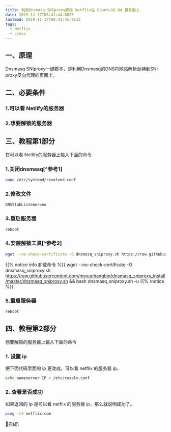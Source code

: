 ```yaml
---
title: 利用Dnsmasq SNIproxy解锁 Netflix在 Ubuntu18.04 服务器上
date: 2019-11-17T08:41:44.682Z
lastmod: 2019-11-17T08:41:45.953Z
tags:
  - Netflix
  - Linux
---
```


## 一、原理
Dnsmasq SNIproxy一键脚本，是利用Dnsmasq的DNS将网站解析劫持到SNI proxy反向代理的页面上。
## 二、必要条件
### 1.可以看 Netlify的服务器
### 2.想要解锁的服务器
## 三、教程第1部分
在可以看 Netlify的服务器上输入下面的命令
### 1.关闭dnsmasq[^参考1]
[^footnote]:[关闭Dnsmasq](https://superuser.com/questions/1318220/ubuntu-18-04-disable-dnsmasq-base-and-enable-full-dnsmasq)
```bash
nano /etc/systemd/resolved.conf
```
### 2.修改文件
```config
DNSStubListener=no
```
### 3.重启服务器
```bash
reboot
```
### 4.安装解锁工具[^参考2]
[^footnote2]:[解锁 Netflix来源](https://www.mebi.me/1035)
```bash
wget --no-check-certificate -O dnsmasq_sniproxy.sh https://raw.githubusercontent.com/myxuchangbin/dnsmasq_sniproxy_install/master/dnsmasq_sniproxy.sh && bash dnsmasq_sniproxy.sh -i
```
{{% notice info 卸载命令 %}}
wget --no-check-certificate -O dnsmasq_sniproxy.sh https://raw.githubusercontent.com/myxuchangbin/dnsmasq_sniproxy_install/master/dnsmasq_sniproxy.sh && bash dnsmasq_sniproxy.sh -u
{{% /notice %}}
### 5.重启服务器
```bash
reboot
```
## 四、教程第2部分
想要解锁的服务器上输入下面的命令
### 1. 设置 ip
把下面代码里面的 ip 更改成，可以看 netflix 的服务器 ip。
```bash
echo nameserver IP > /etc/resolv.conf
```
### 2. 查看是否成功
如果返回的 ip 是可以看 netflix 的服务器 ip，那么就说明成功了。
```bash
ping -c4 netflix.com
```
:tada:完成\

